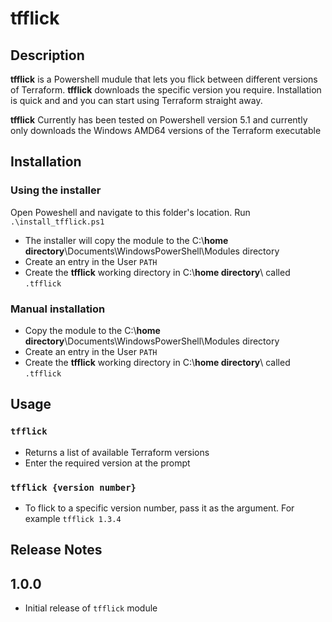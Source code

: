 # tfflick

## Description

**tfflick** is a Powershell mudule that lets you flick between different versions of Terraform. **tfflick** downloads the specific version you require.
Installation is quick and and you can start using Terraform straight away.

**tfflick** Currently has been tested on Powershell version 5.1 and currently only downloads the Windows AMD64 versions of the Terraform executable

## Installation

### Using the installer

Open Poweshell and navigate to this folder's location.
Run `.\install_tfflick.ps1`

* The installer will copy the module to the C:\\**home directory**\Documents\WindowsPowerShell\Modules directory
* Create an entry in the User `PATH`
* Create the **tfflick** working directory in C:\\**home directory**\ called `.tfflick`

### Manual installation

* Copy the module to the C:\\**home directory**\Documents\WindowsPowerShell\Modules directory
* Create an entry in the User `PATH`
* Create the **tfflick** working directory in C:\\**home directory**\ called `.tfflick`

## Usage

### `tfflick`
* Returns a list of available Terraform versions
* Enter the required version at the prompt

### `tfflick {version number}`
* To flick to a specific version number, pass it as the argument. For example `tfflick 1.3.4`

## Release Notes

## 1.0.0

* Initial release of `tfflick` module